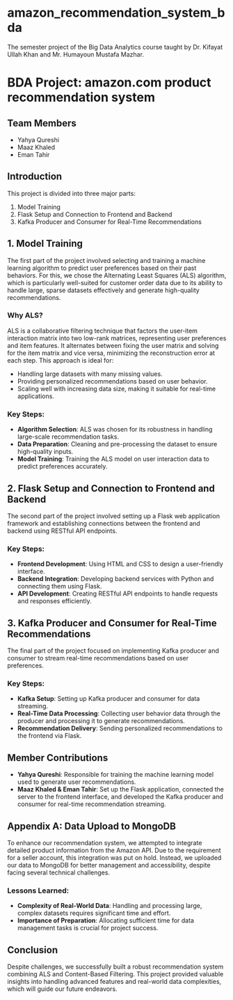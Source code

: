 # amazon_recommendation_system_bda
The semester project of the Big Data Analytics course taught by Dr. Kifayat Ullah Khan and Mr. Humayoun Mustafa Mazhar.

# BDA Project: amazon.com product recommendation system

## Team Members
- Yahya Qureshi
- Maaz Khaled
- Eman Tahir

## Introduction
This project is divided into three major parts:
1. Model Training
2. Flask Setup and Connection to Frontend and Backend
3. Kafka Producer and Consumer for Real-Time Recommendations

## 1. Model Training
The first part of the project involved selecting and training a machine learning algorithm to predict user preferences based on their past behaviors. For this, we chose the Alternating Least Squares (ALS) algorithm, which is particularly well-suited for customer order data due to its ability to handle large, sparse datasets effectively and generate high-quality recommendations.

### Why ALS?
ALS is a collaborative filtering technique that factors the user-item interaction matrix into two low-rank matrices, representing user preferences and item features. It alternates between fixing the user matrix and solving for the item matrix and vice versa, minimizing the reconstruction error at each step. This approach is ideal for:
- Handling large datasets with many missing values.
- Providing personalized recommendations based on user behavior.
- Scaling well with increasing data size, making it suitable for real-time applications.

### Key Steps:
- **Algorithm Selection**: ALS was chosen for its robustness in handling large-scale recommendation tasks.
- **Data Preparation**: Cleaning and pre-processing the dataset to ensure high-quality inputs.
- **Model Training**: Training the ALS model on user interaction data to predict preferences accurately.

## 2. Flask Setup and Connection to Frontend and Backend
The second part of the project involved setting up a Flask web application framework and establishing connections between the frontend and backend using RESTful API endpoints.

### Key Steps:
- **Frontend Development**: Using HTML and CSS to design a user-friendly interface.
- **Backend Integration**: Developing backend services with Python and connecting them using Flask.
- **API Development**: Creating RESTful API endpoints to handle requests and responses efficiently.

## 3. Kafka Producer and Consumer for Real-Time Recommendations
The final part of the project focused on implementing Kafka producer and consumer to stream real-time recommendations based on user preferences.

### Key Steps:
- **Kafka Setup**: Setting up Kafka producer and consumer for data streaming.
- **Real-Time Data Processing**: Collecting user behavior data through the producer and processing it to generate recommendations.
- **Recommendation Delivery**: Sending personalized recommendations to the frontend via Flask.

## Member Contributions
- **Yahya Qureshi**: Responsible for training the machine learning model used to generate user recommendations.
- **Maaz Khaled & Eman Tahir**: Set up the Flask application, connected the server to the frontend interface, and developed the Kafka producer and consumer for real-time recommendation streaming.

## Appendix A: Data Upload to MongoDB
To enhance our recommendation system, we attempted to integrate detailed product information from the Amazon API. Due to the requirement for a seller account, this integration was put on hold. Instead, we uploaded our data to MongoDB for better management and accessibility, despite facing several technical challenges.

### Lessons Learned:
- **Complexity of Real-World Data**: Handling and processing large, complex datasets requires significant time and effort.
- **Importance of Preparation**: Allocating sufficient time for data management tasks is crucial for project success.

## Conclusion
Despite challenges, we successfully built a robust recommendation system combining ALS and Content-Based Filtering. This project provided valuable insights into handling advanced features and real-world data complexities, which will guide our future endeavors.
